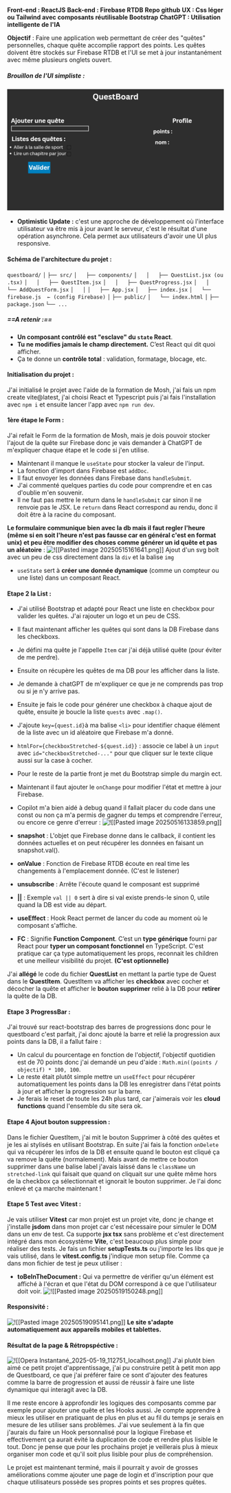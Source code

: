 **Front-end : ReactJS**
**Back-end : Firebase RTDB**
**Repo github**
**UX : Css léger ou Tailwind avec composants réutilisable Bootstrap**
**ChatGPT : Utilisation intelligente de l'IA**

**Objectif** : Faire une application web permettant de créer des "quêtes" personnelles, chaque quête accomplie rapport des points. Les quêtes doivent être stockés sur Firebase RTDB et l'UI se met à jour instantanément avec même plusieurs onglets ouvert.

##### Brouillon de l'UI simpliste :

![Pasted image 20250515133612.png](<Pasted image 20250515133612.png>)

- **Optimistic Update :** c'est une approche de développement où l'interface utilisateur va être mis à jour avant le serveur, c'est le résultat d'une opération asynchrone. Cela permet aux utilisateurs d'avoir une UI plus responsive.

#### Schéma de l'architecture du projet :

`questboard/`
`│`
`├── src/`
`│   ├── components/`
`│   │   ├── QuestList.jsx (ou .tsx)`
`│   │   ├── QuestItem.jsx`
`│   │   ├── QuestProgress.jsx`
`│   │   └── AddQuestForm.jsx`
`│   │`
`│   ├── App.jsx`
`│   ├── index.jsx`
`│   └── firebase.js  ← (config Firebase)`
`│`
`├── public/`
`│   └── index.html`
`│`
`├── package.json`
`└── ...`

##### ==A retenir :==

- **Un composant contrôlé est "esclave" du `state` React**.
- **Tu ne modifies jamais le champ directement.** C’est React qui dit quoi afficher.
- Ça te donne un **contrôle total** : validation, formatage, blocage, etc.

#### Initialisation du projet :

J'ai initialisé le projet avec l'aide de la formation de Mosh, j'ai fais un npm create vite@latest, j'ai choisi React et Typescript puis j'ai fais l'installation avec `npm i` et ensuite lancer l'app avec `npm run dev`.

#### 1ère étape le Form :

J'ai refait le Form de la formation de Mosh, mais je dois pouvoir stocker l'ajout de la quête sur Firebase donc je vais demander à ChatGPT de m'expliquer chaque étape et le code si j'en utilise.

- Maintenant il manque le `useState` pour stocker la valeur de l'input.
- La fonction d'import dans Firebase est `addDoc`.
- Il faut envoyer les données dans Firebase dans `handleSubmit`.
- J'ai commenté quelques parties du code pour comprendre et en cas d'oublie m'en souvenir.
- Il ne faut pas mettre le return dans le `handleSubmit` car sinon il ne renvoie pas le JSX. Le `return` dans React correspond au rendu, donc il doit être à la racine du composant.

**Le formulaire communique bien avec la db mais il faut regler l'heure (même si en soit l'heure n'est pas fausse car en général c'est en format unix) et peu être modifier des choses comme générer un id quête et pas un aléatoire** :
![![[Pasted image 20250515161641.png]]](<Pasted image 20250515161641.png>)
Ajout d'un svg bolt avec un peu de css directement dans la `div` et la balise `img`

- `useState` sert à **créer une donnée dynamique** (comme un compteur ou une liste) dans un composant React.

#### Etape 2 la List :

- J'ai utilisé Bootstrap et adapté pour React une liste en checkbox pour valider les quêtes. J'ai rajouter un logo et un peu de CSS.
- Il faut maintenant afficher les quêtes qui sont dans la DB Firebase dans les checkboxs.
- Je défini ma quête je l'appelle `Item` car j'ai déjà utilisé quête (pour éviter de me perdre).
- Ensuite on récupère les quêtes de ma DB pour les afficher dans la liste.
- Je demande à chatGPT de m'expliquer ce que je ne comprends pas trop ou si je n'y arrive pas.
- Ensuite je fais le code pour générer une checkbox à chaque ajout de quête, ensuite je boucle la liste `quests` avec `.map()`.
- J'ajoute `key={quest.id}`à ma balise `<li>` pour identifier chaque élément de la liste avec un id aléatoire que Firebase m'a donné.
- `htmlFor={checkboxStretched-${quest.id}}` : associe ce label à un `input` avec `id="checkboxStretched-..."` pour que cliquer sur le texte clique aussi sur la case à cocher.
- Pour le reste de la partie front je met du Bootstrap simple du margin ect.
- Maintenant il faut ajouter le `onChange` pour modifier l'état et mettre à jour Firebase.
- Copilot m'a bien aidé à debug quand il fallait placer du code dans une const ou non ça m'a permis de gagner du temps et comprendre l'erreur, ou encore ce genre d'erreur :
  ![![[Pasted image 20250516133859.png]]](<Pasted image 20250516133859.png>)

- **snapshot** : L'objet que Firebase donne dans le callback, il contient les données actuelles et on peut récupérer les données en faisant un snapshot.val().

- **onValue** : Fonction de Firebase RTDB écoute en real time les changements à l'emplacement donnée. (C'est le listener)

- **unsubscribe** : Arrête l'écoute quand le composant est supprimé

- **||** : Exemple `val || 0` sert à dire si val existe prends-le sinon 0, utile quand la DB est vide au départ.

- **useEffect** : Hook React permet de lancer du code au moment où le composant s'affiche.

- **FC** : Signifie **Function Component**. C’est un **type générique** fourni par React pour **typer un composant fonctionnel** en TypeScript. C'est pratique car ça type automatiquement les props, reconnait les children et une meilleur visibilité du projet. **(C'est optionnelle)**

J'ai **allégé** le code du fichier **QuestList** en mettant la partie type de Quest dans le **QuestItem**. QuestItem va afficher les **checkbox** avec cocher et décocher la quête et afficher le **bouton supprimer** relié à la DB pour **retirer** la quête de la DB.

#### Etape 3 ProgressBar :

J'ai trouvé sur react-bootstrap des barres de progressions donc pour le questboard c'est parfait, j'ai donc ajouté la barre et relié la progression aux points dans la DB, il a fallut faire :

- Un calcul du pourcentage en fonction de l'objectif, l'objectif quotidien est de 70 points donc j'ai demandé un peu d'aide : `Math.min((points / objectif) * 100, 100`.
- Le reste était plutôt simple mettre un `useEffect` pour récupérer automatiquement les points dans la DB les enregistrer dans l'état points à jour et afficher la progression sur la barre.
- Je ferais le reset de toute les 24h plus tard, car j'aimerais voir les **cloud functions** quand l'ensemble du site sera ok.

#### Etape 4 Ajout bouton suppression :

Dans le fichier QuestItem, j'ai mit le bouton Supprimer à côté des quêtes et je les ai stylisés en utilisant Bootstrap. En suite j'ai fais la fonction `onDelete` qui va récupérer les infos de la DB et ensuite quand le bouton est cliqué ça va remove la quête (normalement). Mais avant de mettre ce bouton supprimer dans une balise label j'avais laissé dans le `className` un `stretched-link` qui faisait que quand on cliquait sur une quête même hors de la checkbox ça sélectionnait et ignorait le bouton supprimer. Je l'ai donc enlevé et ça marche maintenant !

#### Etape 5 Test avec Vitest :

Je vais utiliser **Vitest** car mon projet est un projet vite, donc je change et j'installe **jsdom** dans mon projet car c'est nécessaire pour simuler le DOM dans un env de test. Ca supporte **jsx tsx** sans problème et c'est directement intégré dans mon écosystème **Vite**, c'est beaucoup plus simple pour réaliser des tests. Je fais un fichier **setupTests.ts** ou j'importe les libs que je vais utilisé, dans le **vitest.config.ts** j'indique mon setup file. Comme ça dans mon fichier de test je peux utiliser :

- **toBeInTheDocument :** Qui va permettre de vérifier qu'un élément est affiché à l'écran et que l'état du DOM correspond à ce que l'utilisateur doit voir.
  ![![[Pasted image 20250519150248.png]]](<Pasted image 20250519150248.png>)

#### Responsivité :

![![[Pasted image 20250519095141.png]]](<Pasted image 20250519095141.png>)
**Le site s'adapte automatiquement aux appareils mobiles et tablettes.**

#### Résultat de la page & Rétropspéctive :

![![[Opera Instantané_2025-05-19_112751_localhost.png]]](<Opera Instantané_2025-05-19_112751_localhost.png>)
J'ai plutôt bien aimé ce petit projet d'apprentissage, j'ai pu construire petit à petit mon app de Questboard, ce que j'ai préférer faire ce sont d'ajouter des features comme la barre de progression et aussi de réussir à faire une liste dynamique qui interagit avec la DB.

Il me reste encore à approfondir les logiques des composants comme par exemple pour ajouter une quête et les Hooks aussi. Je compte apprendre à mieux les utiliser en pratiquant de plus en plus et au fil du temps je serais en mesure de les utiliser sans problèmes. J'ai vue seulement à la fin que j'aurais du faire un Hook personnalisé pour la logique Firebase et effectivement ça aurait évité la duplication de code et rendre plus lisible le tout. Donc je pense que pour les prochains projet je veillerais plus à mieux organiser mon code et qu'il soit plus lisible pour plus de compréhension.

Le projet est maintenant terminé, mais il pourrait y avoir de grosses améliorations comme ajouter une page de login et d'inscription pour que chaque utilisateurs possède ses propres points et ses propres quêtes.
